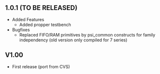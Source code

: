 ## 1.0.1 (TO BE RELEASED)
* Added Features
  * Added propper testbench
* Bugfixes
  * Replaced FIFO/RAM primitives by psi_common constructs for family independency (old version only compiled for 7 series)

## V1.00
* First release (port from CVS)